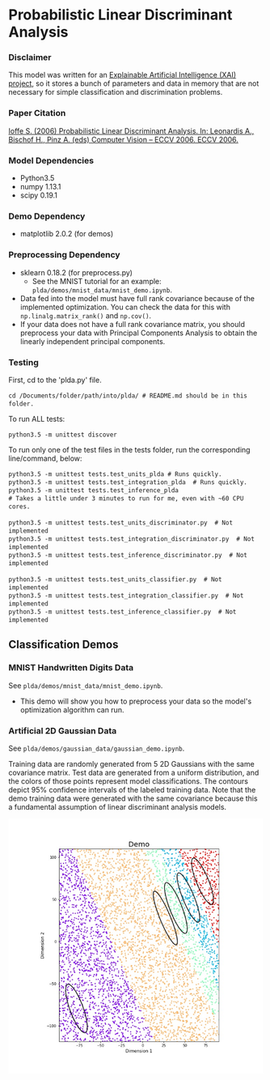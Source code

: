 # Probabilistic Linear Discriminant Analysis

### Disclaimer
This model was written for
 an [Explainable Artificial Intelligence (XAI) project](
     http://shaftolab.com/people.html), 
 so it stores a bunch of parameters and data in memory that 
 are not necessary for simple classification and discrimination problems.

### Paper Citation
[Ioffe S. (2006) Probabilistic Linear Discriminant Analysis. 
 In: Leonardis A., Bischof H., Pinz A. (eds) Computer Vision – ECCV 2006. 
 ECCV 2006.](
 https://link.springer.com/chapter/10.1007/11744085_41)

### Model Dependencies
- Python3.5
- numpy 1.13.1
- scipy 0.19.1

### Demo Dependency
- matplotlib 2.0.2  (for demos) 

### Preprocessing Dependency
- sklearn 0.18.2  (for preprocess.py)
  - See the MNIST tutorial for an example: 
     `plda/demos/mnist_data/mnist_demo.ipynb`.
- Data fed into the model must have full rank covariance because of the
   implemented optimization.
  You can check the data for this with `np.linalg.matrix_rank()` and
   `np.cov()`.
- If your data does not have a full rank covariance matrix, 
   you should preprocess your data with Principal Components Analysis to 
   obtain the linearly independent principal components. 

### Testing
First, cd to the 'plda.py' file.
``` shell
cd /Documents/folder/path/into/plda/ # README.md should be in this folder.
```

To run ALL tests:
``` shell
python3.5 -m unittest discover
```

To run only one of the test files in the tests folder, 
 run the corresponding line/command, below:
``` shell
python3.5 -m unittest tests.test_units_plda # Runs quickly.
python3.5 -m unittest tests.test_integration_plda  # Runs quickly.
python3.5 -m unittest tests.test_inference_plda 
# Takes a little under 3 minutes to run for me, even with ~60 CPU cores.

python3.5 -m unittest tests.test_units_discriminator.py  # Not implemented
python3.5 -m unittest tests.test_integration_discriminator.py  # Not implemented
python3.5 -m unittest tests.test_inference_discriminator.py  # Not implemented

python3.5 -m unittest tests.test_units_classifier.py  # Not implemented
python3.5 -m unittest tests.test_integration_classifier.py  # Not implemented
python3.5 -m unittest tests.test_inference_classifier.py  # Not implemented
```

## Classification Demos

### MNIST Handwritten Digits Data
See `plda/demos/mnist_data/mnist_demo.ipynb`.
- This demo will show you how to preprocess your data so the model's
   optimization algorithm can run.

### Artificial 2D Gaussian Data
See `plda/demos/gaussian_data/gaussian_demo.ipynb`.

Training data are randomly generated from 5 2D Gaussians with 
 the same covariance matrix. 
Test data are generated from a uniform distribution, 
 and the colors of those points represent model classifications. 
The contours depict 95% confidence intervals of the labeled training data. 
Note that the demo training data were generated with the same covariance 
 because this a fundamental assumption of 
 linear discriminant analysis models.

![Figure 1-1](/demos/gaussian_data/classification_demo.jpg?raw=True)
